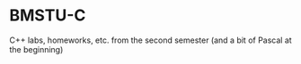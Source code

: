 # BMSTU-C
C++ labs, homeworks, etc. from the second semester (and a bit of Pascal at the beginning)
